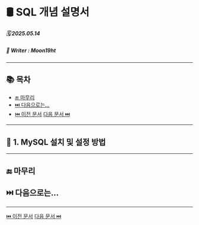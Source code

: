 # 🛢️ SQL 개념 설명서

##### 🗓️ 2025.05.14
##### 📝 Writer : Moon19ht

---

## 📚 목차

- [🔚 마무리](#-마무리)
- [⏭️ 다음으로는...](#️-다음으로는)
- [⏮️ 이전 문서](./0514%20Python정리.md) [다음 문서 ⏭️](./0516%20SQL정리.md)

---

## 📌 1. MySQL 설치 및 설정 방법

---

## 🔚 마무리



## ⏭️ 다음으로는...

---

[⏮️ 이전 문서](./0514%20Python정리.md) [다음 문서 ⏭️](./0516%20SQL정리.md)